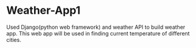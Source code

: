 # Weather-App1
Used Django(python web framework) and weather API to build weather app. This web app will be used in finding current temperature of different cities.
